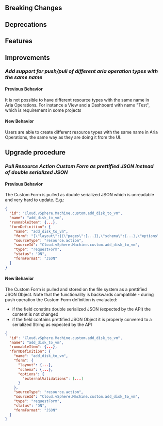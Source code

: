 [//]: # (VERSION_PLACEHOLDER DO NOT DELETE)
[//]: # (Used when working on a new release. Placed together with the Version.md)
[//]: # (Nothing here is optional. If a step must not be performed, it must be said so)
[//]: # (Do not fill the version, it will be done automatically)
[//]: # (Quick Intro to what is the focus of this release)

## Breaking Changes

[//]: # (### *Breaking Change*)
[//]: # (Describe the breaking change AND explain how to resolve it)
[//]: # (You can utilize internal links /e.g. link to the upgrade procedure, link to the improvement|deprecation that introduced this/)

## Deprecations

[//]: # (### *Deprecation*)
[//]: # (Explain what is deprecated and suggest alternatives)

[//]: # (Features -> New Functionality)

## Features

[//]: # (### *Feature Name*)
[//]: # (Describe the feature)
[//]: # (Optional But higlhy recommended Specify *NONE* if missing)
[//]: # (#### Relevant Documentation:)

[//]: # (Improvements -> Bugfixes/hotfixes or general improvements)

## Improvements

[//]: # (### *Improvement Name* )
[//]: # (Talk ONLY regarding the improvement)
[//]: # (Optional But higlhy recommended)
[//]: # (#### Previous Behavior)
[//]: # (Explain how it used to behave, regarding to the change)
[//]: # (Optional But higlhy recommended)
[//]: # (#### New Behavior)
[//]: # (Explain how it behaves now, regarding to the change)
[//]: # (Optional But higlhy recommended Specify *NONE* if missing)
[//]: # (#### Relevant Documentation:)

### *Add support for push/pull of different aria operation types with the same name*

#### Previous Behavior
It is not possible to have different resource types with the same name in Aria Operations. For instance a View and a Dashboard with name "Test", which is requirement in some projects

#### New Behavior
Users are able to create different resource types with the same name in Aria Operations, the same way as they are doing it from the UI.
## Upgrade procedure

### *Pull Resource Action Custom Form as prettified JSON instead of double serialized JSON*

#### Previous Behavior
The Custom Form is pulled as double serialized JSON which is unreadable and very hard to update. E.g.:

```json
{
  "id": "Cloud.vSphere.Machine.custom.add_disk_to_vm",
  "name": "add_disk_to_vm",
  "runnableItem": {...},
  "formDefinition": {
    "name": "add_disk_to_vm",
    "form": "{\"layout\":{{\"pages\":[...]},\"schema\":{...},\"options\":{...}",
    "sourceType": "resource.action",
    "sourceId": "Cloud.vSphere.Machine.custom.add_disk_to_vm",
    "type": "requestForm",
    "status": "ON",
    "formFormat": "JSON"
  }
}
```
#### New Behavior
The Custom Form is pulled and stored on the file system as a prettified JSON Object.
Note that the functionality is backwards compatible - during push operation the Custom Form definition is evaluated:
* if the field conatins double serialized JSON (expected by the API) the content is not changed
* if the field contains prettified JSON Object it is properly convered to a serialized String as expected by the API

```json
{
  "id": "Cloud.vSphere.Machine.custom.add_disk_to_vm",
  "name": "add_disk_to_vm",
  "runnableItem": {...},
  "formDefinition": {
    "name": "add_disk_to_vm",
    "form": {
      "layout": {...},
      "schema": {...},
      "options": {
        "externalValidations": [...]
      }
    },
    "sourceType": "resource.action",
    "sourceId": "Cloud.vSphere.Machine.custom.add_disk_to_vm",
    "type": "requestForm",
    "status": "ON",
    "formFormat": "JSON"
  }
}
```

[//]: # (Explain in details if something needs to be done)
